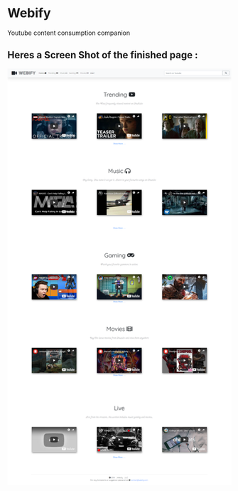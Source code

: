 # Webify
Youtube content consumption companion 
<br>
## Heres a Screen Shot of the finished page : 
![alt text](https://github.com/aritra1999/Webify/blob/master/demo/pro4_2.png)
